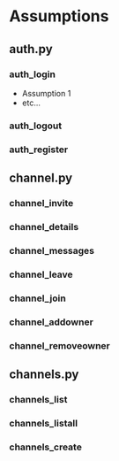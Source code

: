 # Assumptions

## auth.py

### auth_login
- Assumption 1
- etc...

### auth_logout

### auth_register


## channel.py

### channel_invite

### channel_details

### channel_messages

### channel_leave

### channel_join

### channel_addowner

### channel_removeowner


## channels.py

### channels_list

### channels_listall

### channels_create
